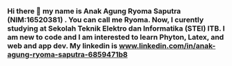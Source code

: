 ### Hi there 👋 my name is Anak Agung Ryoma Saputra (NIM:16520381) . You can call me Ryoma. Now, I curently studying at Sekolah Teknik Elektro dan Informatika (STEI) ITB. I am new to code and I am interested to learn Phyton, Latex, and web and app dev. My linkedin is www.linkedin.com/in/anak-agung-ryoma-saputra-6859471b8

<!--
**ryomasaputra/ryomasaputra** is a ✨ _special_ ✨ repository because its `README.md` (this file) appears on your GitHub profile.
-->

